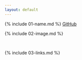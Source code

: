```yaml
---
layout: default
---
```


{% include 01-name.md %}
[GitHub](http://github.com)
<br>

{% include 02-image.md %}

<br>

{% include 03-links.md %}

